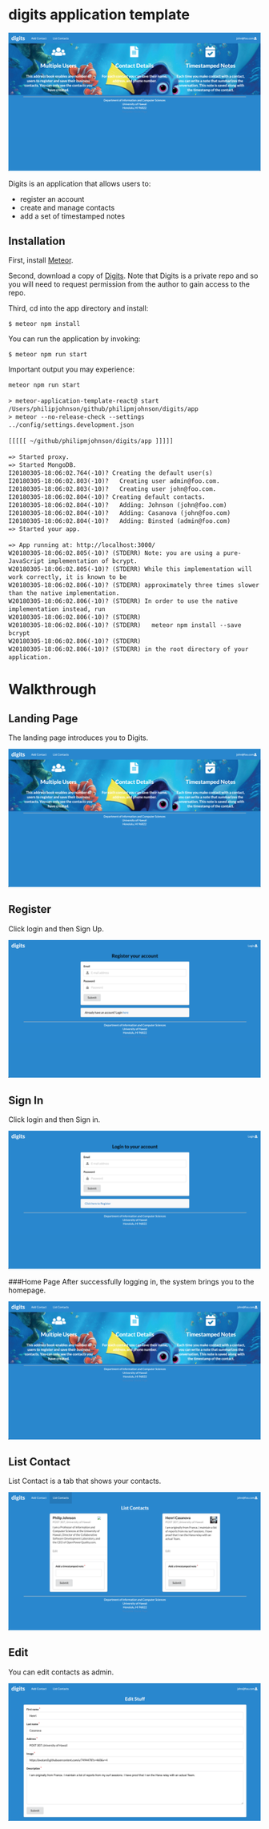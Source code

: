 # digits application template 

<img src="doc/landing.png" alt="landing">

Digits is an application that allows users to:
- register an account
- create and manage contacts
- add a set of timestamped notes

## Installation
First, install [Meteor](https://www.meteor.com/install).
 
Second, download a copy of [Digits](https://github.com/inwooCS/digits). Note that Digits is a private repo and so you will need to request permission from the author to gain access to the repo.

Third, cd into the app directory and install:
```
$ meteor npm install
```

You can run the application by invoking:
```
$ meteor npm run start
```

Important output you may experience:
```
meteor npm run start

> meteor-application-template-react@ start /Users/philipjohnson/github/philipmjohnson/digits/app
> meteor --no-release-check --settings ../config/settings.development.json

[[[[[ ~/github/philipmjohnson/digits/app ]]]]]

=> Started proxy.                             
=> Started MongoDB.                           
I20180305-18:06:02.764(-10)? Creating the default user(s)
I20180305-18:06:02.803(-10)?   Creating user admin@foo.com.
I20180305-18:06:02.803(-10)?   Creating user john@foo.com.
I20180305-18:06:02.804(-10)? Creating default contacts.
I20180305-18:06:02.804(-10)?   Adding: Johnson (john@foo.com)
I20180305-18:06:02.804(-10)?   Adding: Casanova (john@foo.com)
I20180305-18:06:02.804(-10)?   Adding: Binsted (admin@foo.com)
=> Started your app.

=> App running at: http://localhost:3000/
W20180305-18:06:02.805(-10)? (STDERR) Note: you are using a pure-JavaScript implementation of bcrypt.
W20180305-18:06:02.805(-10)? (STDERR) While this implementation will work correctly, it is known to be
W20180305-18:06:02.806(-10)? (STDERR) approximately three times slower than the native implementation.
W20180305-18:06:02.806(-10)? (STDERR) In order to use the native implementation instead, run
W20180305-18:06:02.806(-10)? (STDERR) 
W20180305-18:06:02.806(-10)? (STDERR)   meteor npm install --save bcrypt
W20180305-18:06:02.806(-10)? (STDERR) 
W20180305-18:06:02.806(-10)? (STDERR) in the root directory of your application.
```

# Walkthrough 
## Landing Page
The landing page introduces you to Digits.

<img src="doc/landing.png" alt="landing">

## Register 
Click login and then Sign Up. 

<img src="doc/signup.png" alt="signup">

## Sign In
Click login and then Sign in. 

<img src="doc/signin.png" alt="signin">

###Home Page
After successfully logging in, the system brings you to the homepage. 

<img src="doc/homepage.png" alt="homepage">

## List Contact
List Contact is a tab that shows your contacts.

<img src="doc/listcontact.png" alt="listcontact">

## Edit
You can edit contacts as admin.

<img src="doc/edit.png" alt="edit">
